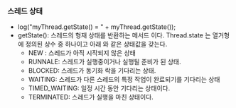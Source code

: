 ### 스레드 상태
- log("myThread.getState() = " + myThread.getState());
- getState(): 스레드의 형재 상태를 반환하는 메서드 이다. Thread.state 는 열거형에 정의된 상수 중 하나이고 아래 와 같은 상태값을 갖는다.
  - NEW : 스레드가 아직 시작되지 않은 상태
  - RUNNALE: 스레드가 실행중이거나 실행될 준비가 된 상태.
  - BLOCKED: 스레드가 동기화 락을 기다리는 상태.
  - WAITING: 스레드가 다른 스레드의 특정 작업이 완료되기를 기다리는 상태
  - TIMED_WAITING: 일정 시간 동안 기다리는 상태이다.
  - TERMINATED: 스레드가 실행을 마친 상태이다.
